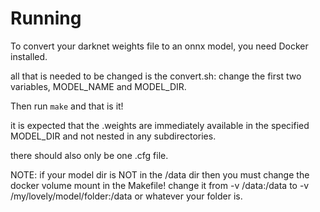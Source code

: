 # Running

To convert your darknet weights file to an onnx model,
you need Docker installed.

all that is needed to be changed is the convert.sh:
change the first two variables, MODEL_NAME and MODEL_DIR.

Then run `make` and that is it!

it is expected that the .weights are immediately available in the
specified MODEL_DIR and not nested in any subdirectories.

there should also only be one .cfg file.

NOTE: if your model dir is NOT in the /data dir then you must change
the docker volume mount in the Makefile! change it from -v /data:/data to
-v /my/lovely/model/folder:/data
or whatever your folder is.

